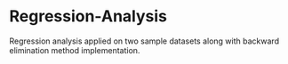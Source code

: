 # Regression-Analysis
Regression analysis applied on two sample datasets along with backward elimination method implementation.
